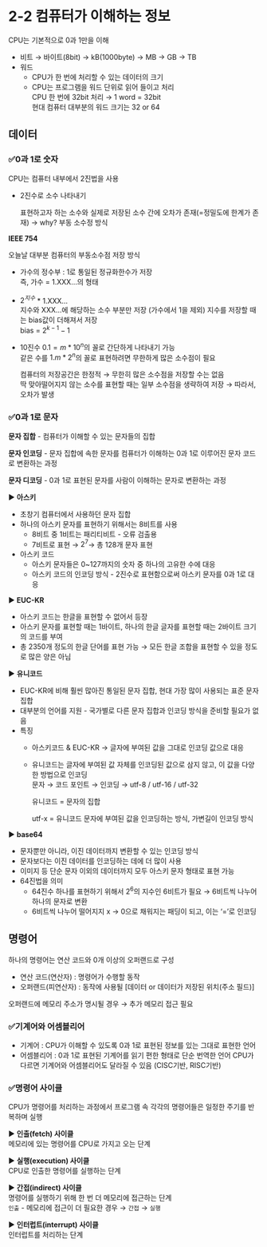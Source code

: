 # 2-2 컴퓨터가 이해하는 정보
CPU는 기본적으로 0과 1만을 이해 
- 비트 → 바이트(8bit) → kB(1000byte) → MB → GB → TB
- 워드
    - CPU가 한 번에 처리할 수 있는 데이터의 크기
    - CPU는 프로그램을 워드 단위로 읽어 들이고 처리</br>
      CPU 한 번에 32bit 처리 → 1 word = 32bit</br>
      현대 컴퓨터 대부분의 워드 크기는 32 or 64

## 데이터
### ✅0과 1로 숫자
CPU는 컴퓨터 내부에서 2진법을 사용 

- 2진수로 소수 나타내기
  
  표현하고자 하는 소수와 실제로 저장된 소수 간에 오차가 존재(=정밀도에 한계가 존재) → why? 부동 소수정 방식

**IEEE 754**

오늘날 대부분 컴퓨터의 부동소수점 저장 방식
- 가수의 정수부 : 1로 통일된 정규화한수가 저장</br>
    즉, 가수 = 1.XXX…의 형태
- $2^{지수}$ * 1.XXX… </br>
    지수와 XXX…에 해당하는 소수 부분만 저장 (가수에서 1을 제외) 
    지수를 저장할 때는 bias값이 더해져서 저장</br>
    bias = $2^{k-1} -1$

- 10진수 $0.1 = m * 10^n$의 꼴로 간단하게 나타내기 가능</br>
같은 수를 $1.m * 2^n$의 꼴로 표현하려면 무한하게 많은 소수점이 필요

  컴퓨터의 저장공간은 한정적 → 무한히 많은 소수점을 저장할 수는 없음</br>
  딱 맞아떨어지지 않는 소수를 표현할 때는 일부 소수점을 생략하여 저장 → 따라서, 오차가 발생

### ✅0과 1로 문자
**문자 집합** - 컴퓨터가 이해할 수 있는 문자들의 집합

**문자 인코딩** - 문자 집합에 속한 문자를 컴퓨터가 이해하는 0과 1로 이루어진 문자 코드로 변환하는 과정

**문자 디코딩** - 0과 1로 표현된 문자를 사람이 이해하는 문자로 변환하는 과정

▶️ **아스키**
- 초창기 컴퓨터에서 사용하던 문자 집합
- 하나의 아스키 문자를 표현하기 위해서는 8비트를 사용
  - 8비트 중 1비트는 패리티비트 - 오류 검출용
  - 7비트로 표현 → $2^7$→ 총 128개 문자 표현
- 아스키 코드
  - 아스키 문자들은 0~127까지의 숫자 중 하나의 고유한 수에 대응
  - 아스키 코드의 인코딩 방식 - 2진수로 표현함으로써 아스키 문자를 0과 1로 대응

▶️ **EUC-KR**
- 아스키 코드는 한글을 표현할 수 없어서 등장
- 아스키 문자를 표현할 때는 1바이트, 하나의 한글 글자를 표현할 때는 2바이트 크기의 코드를 부여
- 총 2350개 정도의 한글 단어를 표현 가능 → 모든 한글 조합을 표현할 수 있을 정도로 많은 양은 아님

▶️ **유니코드**
- EUC-KR에 비해 훨씬 많아진 통일된 문자 집합, 현대 가장 많이 사용되는 표준 문자 집합
- 대부분의 언어를 지원 - 국가별로 다른 문자 집합과 인코딩 방식을 준비할 필요가 없음
- 특징
    - 아스키코드 & EUC-KR → 글자에 부여된 값을 그대로 인코딩 값으로 대응
    - 유니코드는 글자에 부여된 값 자체를 인코딩된 값으로 삼지 않고, 이 값을 다양한 방법으로 인코딩</br>
        문자 → 코드 포인트 → 인코딩 → utf-8 / utf-16 / utf-32
    
      유니코드 = 문자의 집합

      utf-x = 유니코드 문자에 부여된 값을 인코딩하는 방식, 가변길이 인코딩 방식

▶️ **base64**
- 문자뿐만 아니라, 이진 데이터까지 변환할 수 있는 인코딩 방식
- 문자보다는 이진 데이터를 인코딩하는 데에 더 많이 사용
- 이미지 등 단순 문자 이외의 데이터까지 모두 아스키 문자 형태로 표현 가능
- 64진법을 의미
    - 64진수 하나를 표현하기 위해서 $2^6$의 지수인 6비트가 필요 → 6비트씩 나누어 하나의 문자로 변환
    - 6비트씩 나누어 떨어지지 x → 0으로 채워지는 패딩이 되고, 이는 ‘=’로 인코딩

## 명령어
하나의 명령어는 연산 코드와 0개 이상의 오퍼랜드로 구성
- 연산 코드(연산자) : 명령어가 수행할 동작
- 오퍼랜드(피연산자) : 동작에 사용될 [데이터 or 데이터가 저장된 위치(주소 필드)]
 
오퍼랜드에 메모리 주소가 명시될 경우 → 추가 메모리 접근 필요 

### ✅기계어와 어셈블리어
- 기계어 : CPU가 이해할 수 있도록 0과 1로 표현된 정보를 있는 그대로 표현한 언어
- 어셈블리어 : 0과 1로 표현된 기계어를 읽기 편한 형태로 단순 번역한 언어
CPU가 다르면 기계어와 어셈블리어도 달라질 수 있음 (CISC기반, RISC기반)

### ✅명령어 사이클
CPU가 명령어를 처리하는 과정에서 프로그램 속 각각의 명령어들은 일정한 주기를 반복하며 실행

▶️ **인출(fetch) 사이클**</br>
메모리에 있는 명령어를 CPU로 가지고 오는 단계

▶️ **실행(execution) 사이클**</br>
CPU로 인출한 명령어를 실행하는 단계 

▶️ **간접(indirect) 사이클**</br>
명령어를 실행하기 위해 한 번 더 메모리에 접근하는 단계</br>
`인출` - 메모리에 접근이 더 필요한 경우 → `간접` → `실행`

▶️ **인터럽트(interrupt) 사이클**</br>
인터럽트를 처리하는 단계
